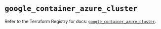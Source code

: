# `google_container_azure_cluster`

Refer to the Terraform Registry for docs: [`google_container_azure_cluster`](https://registry.terraform.io/providers/hashicorp/google/5.43.0/docs/resources/container_azure_cluster).
